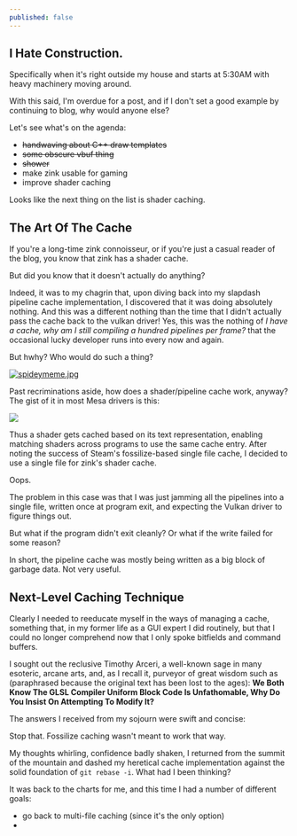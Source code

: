 ```yaml
---
published: false
---
```

## I Hate Construction.

Specifically when it's right outside my house and starts at 5:30AM with heavy machinery moving around.

With this said, I'm overdue for a post, and if I don't set a good example by continuing to blog, why would anyone else?

Let's see what's on the agenda:
* ~~handwaving about C++ draw templates~~
* ~~some obscure vbuf thing~~
* ~~shower~~
* make zink usable for gaming
* improve shader caching

Looks like the next thing on the list is shader caching.

## The Art Of The Cache
If you're a long-time zink connoisseur, or if you're just a casual reader of the blog, you know that zink has a shader cache.

But did you know that it doesn't actually do anything?

Indeed, it was to my chagrin that, upon diving back into my slapdash pipeline cache implementation, I discovered that it was doing absolutely nothing. And this was a different nothing than the time that I didn't actually pass the cache back to the vulkan driver! Yes, this was the nothing of *I have a cache, why am I still compiling a hundred pipelines per frame?* that the occasional lucky developer runs into every now and again.

But hwhy? Who would do such a thing?

[![spideymeme.jpg]({{site.url}}/assets/spideymeme.jpg)]({{site.url}}/assets/spideymeme.jpg)

Past recriminations aside, how does a shader/pipeline cache work, anyway? The gist of it in most Mesa drivers is this:

[![](https://mermaid.ink/img/eyJjb2RlIjoic3RhdGVEaWFncmFtLXYyXG5zMTogSGF2ZSBzaGFkZXIgZnJvbSBhcHBcbnMyOiBTZXJpYWxpemUgdG8gTklSIHRleHRcbnMzOiBDb21wdXRlIFNIQTEgaGFzaFxuczQ6IFVzZSBoYXNoIGZvciBjYWNoZSBsb29rdXBcbnM1OiBDYWNoZSBoaXRcbnM3OiBDYWNoZSBtaXNzXG5zNjogSGF2ZSBjb21waWxlZCBzaGFkZXJcbnM4OiBDb21waWxlIG5ldyBzaGFkZXJcbiAgICBbKl0gLS0-IHMxXG4gICAgczEgLS0-IHMyXG4gICAgczIgLS0-IHMzXG4gICAgczMgLS0-IHM0XG4gICAgczQgLS0-IHM1XG4gICAgczQgLS0-IHM3XG4gICAgczUgLS0-IHM2XG4gICAgczcgLS0-IHM4XG4gICAgczggLS0-IHM2IiwibWVybWFpZCI6eyJ0aGVtZSI6ImRlZmF1bHQifSwidXBkYXRlRWRpdG9yIjpmYWxzZX0)](https://mermaid-js.github.io/mermaid-live-editor/#/edit/eyJjb2RlIjoic3RhdGVEaWFncmFtLXYyXG5zMTogSGF2ZSBzaGFkZXIgZnJvbSBhcHBcbnMyOiBTZXJpYWxpemUgdG8gTklSIHRleHRcbnMzOiBDb21wdXRlIFNIQTEgaGFzaFxuczQ6IFVzZSBoYXNoIGZvciBjYWNoZSBsb29rdXBcbnM1OiBDYWNoZSBoaXRcbnM3OiBDYWNoZSBtaXNzXG5zNjogSGF2ZSBjb21waWxlZCBzaGFkZXJcbnM4OiBDb21waWxlIG5ldyBzaGFkZXJcbiAgICBbKl0gLS0-IHMxXG4gICAgczEgLS0-IHMyXG4gICAgczIgLS0-IHMzXG4gICAgczMgLS0-IHM0XG4gICAgczQgLS0-IHM1XG4gICAgczQgLS0-IHM3XG4gICAgczUgLS0-IHM2XG4gICAgczcgLS0-IHM4XG4gICAgczggLS0-IHM2IiwibWVybWFpZCI6eyJ0aGVtZSI6ImRlZmF1bHQifSwidXBkYXRlRWRpdG9yIjpmYWxzZX0)

Thus a shader gets cached based on its text representation, enabling matching shaders across programs to use the same cache entry. After noting the success of Steam's fossilize-based single file cache, I decided to use a single file for zink's shader cache.

Oops.

The problem in this case was that I was just jamming all the pipelines into a single file, written once at program exit, and expecting the Vulkan driver to figure things out.

But what if the program didn't exit cleanly? Or what if the write failed for some reason?

In short, the pipeline cache was mostly being written as a big block of garbage data. Not very useful.

## Next-Level Caching Technique
Clearly I needed to reeducate myself in the ways of managing a cache, something that, in my former life as a GUI expert I did routinely, but that I could no longer comprehend now that I only spoke bitfields and command buffers.

I sought out the reclusive Timothy Arceri, a well-known sage in many esoteric, arcane arts, and, as I recall it, purveyor of great wisdom such as (paraphrased because the original text has been lost to the ages): **We Both Know The GLSL Compiler Uniform Block Code Is Unfathomable, Why Do You Insist On Attempting To Modify It?**

The answers I received from my sojourn were swift and concise:

Stop that. Fossilize caching wasn't meant to work that way.

My thoughts whirling, confidence badly shaken, I returned from the summit of the mountain and dashed my heretical cache implementation against the solid foundation of `git rebase -i`. What had I been thinking?

It was back to the charts for me, and this time I had a number of different goals:
* go back to multi-file caching (since it's the only option)
* 